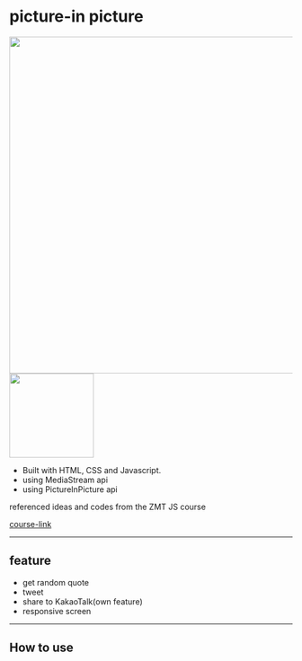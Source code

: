 # picture-in picture
[<img src="img.png" width="600">](https://ehdgodgka.github.io/quote-generator/)
<img src="img-mobile.png" width="150">

  - Built with HTML, CSS and Javascript.
  - using MediaStream api 
  - using PictureInPicture api 
  
  
referenced ideas and codes from the ZMT JS course

[course-link](https://academy.zerotomastery.io/p/javascript-projects)


---
## feature
- get random quote 
- tweet 
- share to KakaoTalk(own feature) 
- responsive screen
---
## How to use